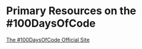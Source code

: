 # Primary Resources on the #100DaysOfCode

[The #100DaysOfCode Official Site](http://100daysofcode.com/)

